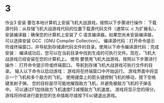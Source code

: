 # 3
作业3
安装
要在本地计算机上安装飞机大战游戏，按照以下步骤进行操作：
下载源代码：从存储飞机大战游戏代码的位置下载源代码文件（通常以 .c 为扩展名）。
安装编译器：确保您的计算机上安装了 C 语言编译器。如果您尚未安装编译器，可以选择安装 GCC（GNU Compiler Collection）。
编译源代码：打开命令提示符或终端窗口，并导航到存储源代码文件的目录。使用以下命令编译源代码：完成安装：
编译成功后，您可以在当前目录中找到生成的可执行文件。现在，飞机大战游戏已经安装在您的计算机上。
使用
要使用飞机大战游戏，按照以下步骤进行操作：
打开命令提示符或终端窗口。
导航到存储飞机大战游戏可执行文件的目录。
输入以下命令以启动游戏：
游戏将在终端窗口中开始运行。
游戏界面中将显示一个飞机和多个敌方的飞机。
使用键盘上的箭头键控制飞机的移动，按下空格键发射子弹。
您的目标是尽可能地摧毁敌方飞机，并避免被敌方飞机的子弹击中。
可以通过F1加快敌方飞机速度F2减慢敌方飞机速度。
游戏将显示您的得分。
游戏将持续进行直到您的生命值耗尽或按下Esc键退出游戏。

